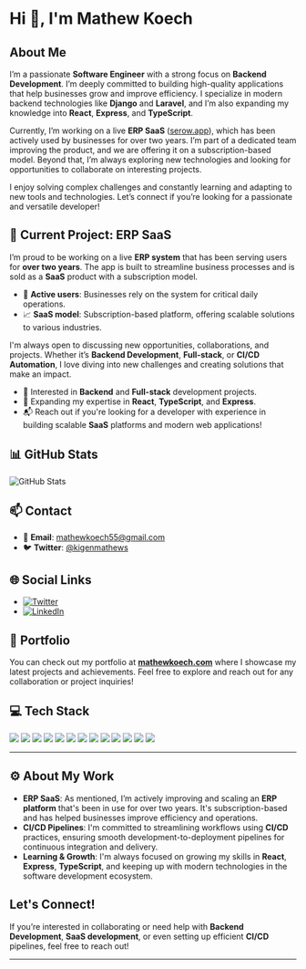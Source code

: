 # Hi 👋, I'm Mathew Koech

## About Me

I’m a passionate **Software Engineer** with a strong focus on **Backend Development**. I’m deeply committed to building high-quality applications that help businesses grow and improve efficiency. I specialize in modern backend technologies like **Django** and **Laravel**, and I’m also expanding my knowledge into **React**, **Express**, and **TypeScript**.

Currently, I’m working on a live **ERP SaaS** ([serow.app](https://serow.app)), which has been actively used by businesses for over two years. I’m part of a dedicated team improving the product, and we are offering it on a subscription-based model. Beyond that, I’m always exploring new technologies and looking for opportunities to collaborate on interesting projects.

I enjoy solving complex challenges and constantly learning and adapting to new tools and technologies. Let’s connect if you’re looking for a passionate and versatile developer!

## 🚀 Current Project: ERP SaaS

I’m proud to be working on a live **ERP system** that has been serving users for **over two years**. The app is built to streamline business processes and is sold as a **SaaS** product with a subscription model.

- 🏢 **Active users**: Businesses rely on the system for critical daily operations.
- 📈 **SaaS model**: Subscription-based platform, offering scalable solutions to various industries.

I'm always open to discussing new opportunities, collaborations, and projects. Whether it’s **Backend Development**, **Full-stack**, or **CI/CD Automation**, I love diving into new challenges and creating solutions that make an impact.

- 🚀 Interested in **Backend** and **Full-stack** development projects.
- 🌱 Expanding my expertise in **React**, **TypeScript**, and **Express**.
- 📬 Reach out if you're looking for a developer with experience in building scalable **SaaS** platforms and modern web applications!

## 📊 GitHub Stats

![GitHub Stats](https://github-readme-stats.vercel.app/api?username=Mathewkoech&show_icons=true&theme=radical)

## 📫 Contact

- 📧 **Email**: [mathewkoech55@gmail.com](mailto:mathewkoech55@gmail.com)
- 🐦 **Twitter**: [@kigenmathews](https://twitter.com/kigenmathews)

## 🌐 Social Links

- [![Twitter](https://img.shields.io/badge/Twitter-1DA1F2?style=for-the-badge&logo=twitter&logoColor=white)](https://twitter.com/kigenmathews)
- [![LinkedIn](https://img.shields.io/badge/LinkedIn-0A66C2?style=for-the-badge&logo=linkedin&logoColor=white)](https://www.linkedin.com/in/mathewkoech)

## 🌟 Portfolio

You can check out my portfolio at [**mathewkoech.com**]([https://mathewkoech.com](https://mathewkoech-portfolio.vercel.app/)) where I showcase my latest projects and achievements. Feel free to explore and reach out for any collaboration or project inquiries!

## 💻 Tech Stack

<p align="left">
  <img src="https://img.shields.io/badge/-Python-3776AB?logo=python&logoColor=white" />
  <img src="https://img.shields.io/badge/-Django-092E20?logo=django&logoColor=white" />
  <img src="https://img.shields.io/badge/-Laravel-FF2D20?logo=laravel&logoColor=white" />
  <img src="https://img.shields.io/badge/-React-61DAFB?logo=react&logoColor=white" />
  <img src="https://img.shields.io/badge/-TypeScript-007ACC?logo=typescript&logoColor=white" />
  <img src="https://img.shields.io/badge/-Express-000000?logo=express&logoColor=white" />
  <img src="https://img.shields.io/badge/-CI%2FCD-000000?logo=jenkins&logoColor=white" />
  <img src="https://img.shields.io/badge/-HTML5-E34F26?logo=html5&logoColor=white" />
  <img src="https://img.shields.io/badge/-CSS3-1572B6?logo=css3&logoColor=white" />
  <img src="https://img.shields.io/badge/-JavaScript-F7DF1E?logo=javascript&logoColor=black" />
  <img src="https://img.shields.io/badge/-MySQL-00758F?logo=mysql&logoColor=white" />
  <img src="https://img.shields.io/badge/-MongoDB-47A248?logo=mongodb&logoColor=white" />
  <img src="https://img.shields.io/badge/-GitHub-181717?logo=github&logoColor=white" />
</p>

---

## ⚙️ About My Work

- **ERP SaaS**: As mentioned, I’m actively improving and scaling an **ERP platform** that's been in use for over two years. It's subscription-based and has helped businesses improve efficiency and operations.
- **CI/CD Pipelines**: I'm committed to streamlining workflows using **CI/CD** practices, ensuring smooth development-to-deployment pipelines for continuous integration and delivery.
- **Learning & Growth**: I'm always focused on growing my skills in **React**, **Express**, **TypeScript**, and keeping up with modern technologies in the software development ecosystem.

## Let's Connect!

If you’re interested in collaborating or need help with **Backend Development**, **SaaS development**, or even setting up efficient **CI/CD** pipelines, feel free to reach out!

---
